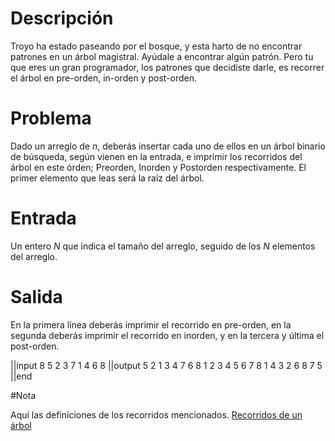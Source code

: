 # Descripción

Troyo ha estado paseando por el bosque, y esta harto de no encontrar patrones en un árbol magistral. Ayúdale a encontrar algún patrón. Pero tu que eres un gran programador, los patrones que decidiste darle, es recorrer el árbol en pre-orden, in-orden y post-orden.

# Problema
Dado un arreglo de $n$, deberás insertar cada uno de ellos en un árbol binario de búsqueda, según vienen en la entrada, e imprimir los recorridos del árbol en este órden; Preorden, Inorden y Postorden respectivamente. El primer elemento que leas será la raíz del árbol.

# Entrada
Un entero $N$ que indica el tamaño del arreglo, seguido de los $N$ elementos del arreglo.

# Salida
En la primera línea deberás imprimir el recorrido en pre-orden, en la segunda deberás imprimir el recorrido en inorden, y en la tercera y última el post-orden.

||input
8
5 2 3 7 1 4 6 8
||output
5 2 1 3 4 7 6 8
1 2 3 4 5 6 7 8
1 4 3 2 6 8 7 5
||end

#Nota

Aquí las definiciones de los recorridos mencionados. [Recorridos de un árbol][1]


  [1]: https://es.wikipedia.org/wiki/Recorrido_de_%C3%A1rboles
